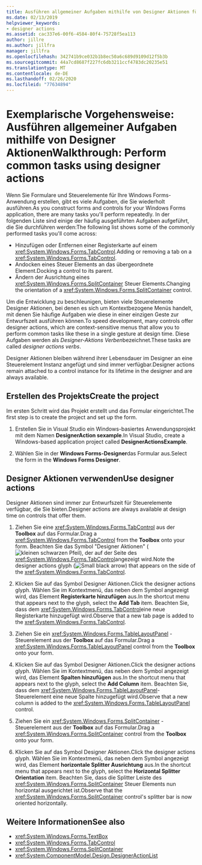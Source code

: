 ```yaml
---
title: Ausführen allgemeiner Aufgaben mithilfe von Designer Aktionen für Steuerelemente
ms.date: 02/13/2019
helpviewer_keywords:
- designer actions
ms.assetid: cac337e6-00f6-4584-80f4-75728f5ea113
author: jillre
ms.author: jillfra
manager: jillfra
ms.openlocfilehash: 342741b9ce032b1b8ec50a6c689d9109d12f5b3b
ms.sourcegitcommit: 44a7cd8687f227fc6db3211ccf4783dc20235e51
ms.translationtype: MT
ms.contentlocale: de-DE
ms.lasthandoff: 02/26/2020
ms.locfileid: "77634894"
---
```

# <a name="walkthrough-perform-common-tasks-using-designer-actions"></a><span data-ttu-id="6a8b8-102">Exemplarische Vorgehensweise: Ausführen allgemeiner Aufgaben mithilfe von Designer Aktionen</span><span class="sxs-lookup"><span data-stu-id="6a8b8-102">Walkthrough: Perform common tasks using designer actions</span></span>

<span data-ttu-id="6a8b8-103">Wenn Sie Formulare und Steuerelemente für Ihre Windows Forms-Anwendung erstellen, gibt es viele Aufgaben, die Sie wiederholt ausführen.</span><span class="sxs-lookup"><span data-stu-id="6a8b8-103">As you construct forms and controls for your Windows Forms application, there are many tasks you'll perform repeatedly.</span></span> <span data-ttu-id="6a8b8-104">In der folgenden Liste sind einige der häufig ausgeführten Aufgaben aufgeführt, die Sie durchführen werden:</span><span class="sxs-lookup"><span data-stu-id="6a8b8-104">The following list shows some of the commonly performed tasks you'll come across:</span></span>

- <span data-ttu-id="6a8b8-105">Hinzufügen oder Entfernen einer Registerkarte auf einem <xref:System.Windows.Forms.TabControl>.</span><span class="sxs-lookup"><span data-stu-id="6a8b8-105">Adding or removing a tab on a <xref:System.Windows.Forms.TabControl>.</span></span>
- <span data-ttu-id="6a8b8-106">Andocken eines Steuer Elements an das übergeordnete Element.</span><span class="sxs-lookup"><span data-stu-id="6a8b8-106">Docking a control to its parent.</span></span>
- <span data-ttu-id="6a8b8-107">Ändern der Ausrichtung eines <xref:System.Windows.Forms.SplitContainer> Steuer Elements.</span><span class="sxs-lookup"><span data-stu-id="6a8b8-107">Changing the orientation of a <xref:System.Windows.Forms.SplitContainer> control.</span></span>

<span data-ttu-id="6a8b8-108">Um die Entwicklung zu beschleunigen, bieten viele Steuerelemente Designer Aktionen, bei denen es sich um Kontextbezogene Menüs handelt, mit denen Sie häufige Aufgaben wie diese in einer einzigen Geste zur Entwurfszeit ausführen können.</span><span class="sxs-lookup"><span data-stu-id="6a8b8-108">To speed development, many controls offer designer actions, which are context-sensitive menus that allow you to perform common tasks like these in a single gesture at design time.</span></span> <span data-ttu-id="6a8b8-109">Diese Aufgaben werden als *Designer-Aktions Verben*bezeichnet.</span><span class="sxs-lookup"><span data-stu-id="6a8b8-109">These tasks are called *designer actions verbs*.</span></span>

<span data-ttu-id="6a8b8-110">Designer Aktionen bleiben während ihrer Lebensdauer im Designer an eine Steuerelement Instanz angefügt und sind immer verfügbar.</span><span class="sxs-lookup"><span data-stu-id="6a8b8-110">Designer actions remain attached to a control instance for its lifetime in the designer and are always available.</span></span>

## <a name="create-the-project"></a><span data-ttu-id="6a8b8-111">Erstellen des Projekts</span><span class="sxs-lookup"><span data-stu-id="6a8b8-111">Create the project</span></span>

<span data-ttu-id="6a8b8-112">Im ersten Schritt wird das Projekt erstellt und das Formular eingerichtet.</span><span class="sxs-lookup"><span data-stu-id="6a8b8-112">The first step is to create the project and set up the form.</span></span>

1. <span data-ttu-id="6a8b8-113">Erstellen Sie in Visual Studio ein Windows-basiertes Anwendungsprojekt mit dem Namen **DesignerAction sexample**.</span><span class="sxs-lookup"><span data-stu-id="6a8b8-113">In Visual Studio, create a Windows-based application project called **DesignerActionsExample**.</span></span>

2. <span data-ttu-id="6a8b8-114">Wählen Sie in der **Windows Forms-Designer**das Formular aus.</span><span class="sxs-lookup"><span data-stu-id="6a8b8-114">Select the form in the **Windows Forms Designer**.</span></span>

## <a name="use-designer-actions"></a><span data-ttu-id="6a8b8-115">Designer Aktionen verwenden</span><span class="sxs-lookup"><span data-stu-id="6a8b8-115">Use designer actions</span></span>

<span data-ttu-id="6a8b8-116">Designer Aktionen sind immer zur Entwurfszeit für Steuerelemente verfügbar, die Sie bieten.</span><span class="sxs-lookup"><span data-stu-id="6a8b8-116">Designer actions are always available at design time on controls that offer them.</span></span>

1. <span data-ttu-id="6a8b8-117">Ziehen Sie eine <xref:System.Windows.Forms.TabControl> aus der **Toolbox** auf das Formular.</span><span class="sxs-lookup"><span data-stu-id="6a8b8-117">Drag a <xref:System.Windows.Forms.TabControl> from the **Toolbox** onto your form.</span></span> <span data-ttu-id="6a8b8-118">Beachten Sie das Symbol "Designer Aktionen" (![kleinen schwarzen Pfeil](./media/designer-actions-glyph.gif)), der auf der Seite des <xref:System.Windows.Forms.TabControl>angezeigt wird.</span><span class="sxs-lookup"><span data-stu-id="6a8b8-118">Note the designer actions glyph (![Small black arrow](./media/designer-actions-glyph.gif)) that appears on the side of the <xref:System.Windows.Forms.TabControl>.</span></span>

2. <span data-ttu-id="6a8b8-119">Klicken Sie auf das Symbol Designer Aktionen.</span><span class="sxs-lookup"><span data-stu-id="6a8b8-119">Click the designer actions glyph.</span></span> <span data-ttu-id="6a8b8-120">Wählen Sie im Kontextmenü, das neben dem Symbol angezeigt wird, das Element **Registerkarte hinzufügen** aus.</span><span class="sxs-lookup"><span data-stu-id="6a8b8-120">In the shortcut menu that appears next to the glyph, select the **Add Tab** item.</span></span> <span data-ttu-id="6a8b8-121">Beachten Sie, dass dem <xref:System.Windows.Forms.TabControl>eine neue Registerkarte hinzugefügt wird.</span><span class="sxs-lookup"><span data-stu-id="6a8b8-121">Observe that a new tab page is added to the <xref:System.Windows.Forms.TabControl>.</span></span>

3. <span data-ttu-id="6a8b8-122">Ziehen Sie ein <xref:System.Windows.Forms.TableLayoutPanel> -Steuerelement aus der **Toolbox** auf das Formular.</span><span class="sxs-lookup"><span data-stu-id="6a8b8-122">Drag a <xref:System.Windows.Forms.TableLayoutPanel> control from the **Toolbox** onto your form.</span></span>

4. <span data-ttu-id="6a8b8-123">Klicken Sie auf das Symbol Designer Aktionen.</span><span class="sxs-lookup"><span data-stu-id="6a8b8-123">Click the designer actions glyph.</span></span> <span data-ttu-id="6a8b8-124">Wählen Sie im Kontextmenü, das neben dem Symbol angezeigt wird, das Element **Spalten hinzufügen** aus.</span><span class="sxs-lookup"><span data-stu-id="6a8b8-124">In the shortcut menu that appears next to the glyph, select the **Add Column** item.</span></span> <span data-ttu-id="6a8b8-125">Beachten Sie, dass dem <xref:System.Windows.Forms.TableLayoutPanel>-Steuerelement eine neue Spalte hinzugefügt wird.</span><span class="sxs-lookup"><span data-stu-id="6a8b8-125">Observe that a new column is added to the <xref:System.Windows.Forms.TableLayoutPanel> control.</span></span>

5. <span data-ttu-id="6a8b8-126">Ziehen Sie ein <xref:System.Windows.Forms.SplitContainer> -Steuerelement aus der **Toolbox** auf das Formular.</span><span class="sxs-lookup"><span data-stu-id="6a8b8-126">Drag a <xref:System.Windows.Forms.SplitContainer> control from the **Toolbox** onto your form.</span></span>

6. <span data-ttu-id="6a8b8-127">Klicken Sie auf das Symbol Designer Aktionen.</span><span class="sxs-lookup"><span data-stu-id="6a8b8-127">Click the designer actions glyph.</span></span> <span data-ttu-id="6a8b8-128">Wählen Sie im Kontextmenü, das neben dem Symbol angezeigt wird, das Element **horizontale Splitter Ausrichtung** aus.</span><span class="sxs-lookup"><span data-stu-id="6a8b8-128">In the shortcut menu that appears next to the glyph, select the **Horizontal Splitter Orientation** item.</span></span> <span data-ttu-id="6a8b8-129">Beachten Sie, dass die Splitter Leiste des <xref:System.Windows.Forms.SplitContainer> Steuer Elements nun horizontal ausgerichtet ist.</span><span class="sxs-lookup"><span data-stu-id="6a8b8-129">Observe that the <xref:System.Windows.Forms.SplitContainer> control's splitter bar is now oriented horizontally.</span></span>

## <a name="see-also"></a><span data-ttu-id="6a8b8-130">Weitere Informationen</span><span class="sxs-lookup"><span data-stu-id="6a8b8-130">See also</span></span>

- <xref:System.Windows.Forms.TextBox>
- <xref:System.Windows.Forms.TabControl>
- <xref:System.Windows.Forms.SplitContainer>
- <xref:System.ComponentModel.Design.DesignerActionList>
